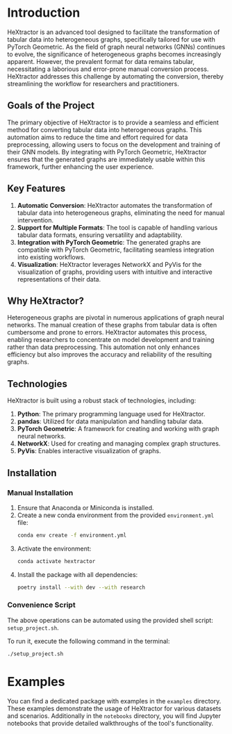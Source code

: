 # Introduction

HeXtractor is an advanced tool designed to facilitate the transformation of tabular data into heterogeneous graphs, specifically tailored for use with PyTorch Geometric. As the field of graph neural networks (GNNs) continues to evolve, the significance of heterogeneous graphs becomes increasingly apparent. However, the prevalent format for data remains tabular, necessitating a laborious and error-prone manual conversion process. HeXtractor addresses this challenge by automating the conversion, thereby streamlining the workflow for researchers and practitioners.

## Goals of the Project

The primary objective of HeXtractor is to provide a seamless and efficient method for converting tabular data into heterogeneous graphs. This automation aims to reduce the time and effort required for data preprocessing, allowing users to focus on the development and training of their GNN models. By integrating with PyTorch Geometric, HeXtractor ensures that the generated graphs are immediately usable within this framework, further enhancing the user experience.

## Key Features

1. **Automatic Conversion**: HeXtractor automates the transformation of tabular data into heterogeneous graphs, eliminating the need for manual intervention.
2. **Support for Multiple Formats**: The tool is capable of handling various tabular data formats, ensuring versatility and adaptability.
3. **Integration with PyTorch Geometric**: The generated graphs are compatible with PyTorch Geometric, facilitating seamless integration into existing workflows.
4. **Visualization**: HeXtractor leverages NetworkX and PyVis for the visualization of graphs, providing users with intuitive and interactive representations of their data.

## Why HeXtractor?

Heterogeneous graphs are pivotal in numerous applications of graph neural networks. The manual creation of these graphs from tabular data is often cumbersome and prone to errors. HeXtractor automates this process, enabling researchers to concentrate on model development and training rather than data preprocessing. This automation not only enhances efficiency but also improves the accuracy and reliability of the resulting graphs.

## Technologies

HeXtractor is built using a robust stack of technologies, including:

1. **Python**: The primary programming language used for HeXtractor.
2. **pandas**: Utilized for data manipulation and handling tabular data.
3. **PyTorch Geometric**: A framework for creating and working with graph neural networks.
4. **NetworkX**: Used for creating and managing complex graph structures.
5. **PyVis**: Enables interactive visualization of graphs.

## Installation

### Manual Installation

1. Ensure that Anaconda or Miniconda is installed.
2. Create a new conda environment from the provided `environment.yml` file:
   ```bash
   conda env create -f environment.yml
   ```
3. Activate the environment:
   ```bash
   conda activate hextractor
   ```
4. Install the package with all dependencies:
   ```bash
   poetry install --with dev --with research
   ```

### Convenience Script

The above operations can be automated using the provided shell script: `setup_project.sh`.

To run it, execute the following command in the terminal:
```bash
./setup_project.sh
```

# Examples 

You can find a dedicated package with examples in the `examples` directory. These examples demonstrate the usage of HeXtractor for various datasets and scenarios. Additionally in the `notebooks` directory, you will find Jupyter notebooks that provide detailed walkthroughs of the tool's functionality.